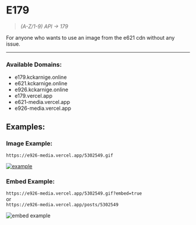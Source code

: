 # E179

>*(A-Z/1-9) API -> 179*

For anyone who wants to use an image from the e621 cdn without any issue.

----

### Available Domains:

- e179.kckarnige.online
- e621.kckarnige.online
- e926.kckarnige.online
- e179.vercel.app
- e621-media.vercel.app
- e926-media.vercel.app

## Examples:

### Image Example:

`https://e926-media.vercel.app/5302549.gif`

[![example](https://e926-media.vercel.app/5302549.gif)](https://e926-media.vercel.app/5302549.gif)

### Embed Example:

`https://e926-media.vercel.app/5302549.gif?embed=true`  
or  
`https://e926-media.vercel.app/posts/5302549`

![embed example](https://e926-media.vercel.app/embed_example.png)